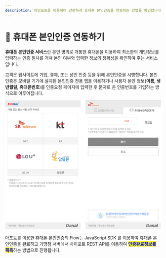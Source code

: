 ```yaml
---
description: 아임포트를 이용하여 간편하게 휴대폰 본인인증을 연동하는 방법을 확인합니다.
---
```


# 📱 휴대폰 본인인증 연동하기

**휴대폰 본인인증 서비스**란 본인 명의로 개통한 휴대폰을 이용하여 최소한의 개인정보를 입력하는 인증 절차를 거쳐 본인 여부와 입력한 정보의 정확성을 확인하여 주는 서비스입니다.

고객은 웹사이트에 가입, 결제, 또는 성인 인증 등을 위해 본인인증을 시행합니다. 본인인증은 모바일 기기에 설치된 본인인증 전용 앱을 이용하거나 사용자 본인 정보(**이름, 생년월일, 휴대폰번호**)를 인증요청 페이지에 입력한 후 문자로 온 인증번호를 기입하는 방식으로 이루어집니다.

![휴대폰 본인인증 화면예](<../.gitbook/assets/image (11) (1) (1) (1).png>)

아포트를 이용한 휴대폰 본인인증의 Flow는 JavaScript SDK 를 이용하여 휴대폰 본인인증을 완료하고 가맹점 서버에서 차이포트 REST API를 이용하여 <mark style="color:blue;">**인증완료정보를 획득**</mark>하는 방법으로 진행됩니다.
